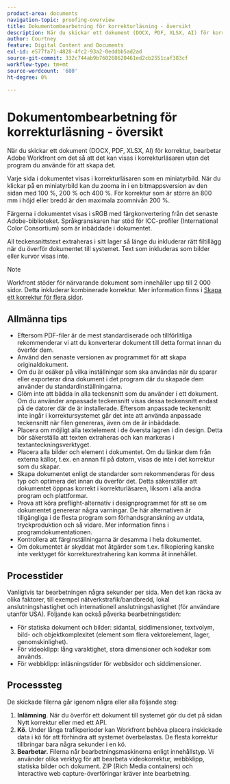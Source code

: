 ```yaml
---
product-area: documents
navigation-topic: proofing-overview
title: Dokumentombearbetning för korrekturläsning - översikt
description: När du skickar ett dokument (DOCX, PDF, XLSX, AI) för korrektur, bearbetar Adobe Workfront om det så att det kan visas i korrekturläsaren utan det program du använde för att skapa det.
author: Courtney
feature: Digital Content and Documents
exl-id: e577fa71-4828-4fc2-93a2-0eddbb5ad2ad
source-git-commit: 332c744ab9b760268620461ed2cb2551caf383cf
workflow-type: tm+mt
source-wordcount: '680'
ht-degree: 0%

---
```


# Dokumentombearbetning för korrekturläsning - översikt

När du skickar ett dokument (DOCX, PDF, XLSX, AI) för korrektur, bearbetar Adobe Workfront om det så att det kan visas i korrekturläsaren utan det program du använde för att skapa det. 

Varje sida i dokumentet visas i korrekturläsaren som en miniatyrbild. När du klickar på en miniatyrbild kan du zooma in i en bitmappsversion av den sidan med 100 %, 200 % och 400 %. För korrektur som är större än 800 mm i höjd eller bredd är den maximala zoomnivån 200 %.

Färgerna i dokumentet visas i sRGB med färgkonvertering från det senaste Adobe-biblioteket. Språkgranskaren har stöd för ICC-profiler (International Color Consortium) som är inbäddade i dokumentet.

All teckensnittstext extraheras i sitt lager så länge du inkluderar rätt filtillägg när du överför dokumentet till systemet. Text som inkluderas som bilder eller kurvor visas inte.

>[!NOTE]
>
>Workfront stöder för närvarande dokument som innehåller upp till 2 000 sidor. Detta inkluderar kombinerade korrektur. Mer information finns i [Skapa ett korrektur för flera sidor](../../../review-and-approve-work/proofing/creating-proofs-within-workfront/create-multi-page-proof.md).

## Allmänna tips

* Eftersom PDF-filer är de mest standardiserade och tillförlitliga rekommenderar vi att du konverterar dokument till detta format innan du överför dem.
* Använd den senaste versionen av programmet för att skapa originaldokument.
* Om du är osäker på vilka inställningar som ska användas när du sparar eller exporterar dina dokument i det program där du skapade dem använder du standardinställningarna. 
* Glöm inte att bädda in alla teckensnitt som du använder i ett dokument. Om du använder anpassade teckensnitt visas dessa teckensnitt endast på de datorer där de är installerade. Eftersom anpassade teckensnitt inte ingår i korrektursystemet går det inte att använda anpassade teckensnitt när filen genereras, även om de är inbäddade.
* Placera om möjligt alla textelement i de översta lagren i din design. Detta bör säkerställa att texten extraheras och kan markeras i textanteckningsverktyget.
* Placera alla bilder och element i dokumentet. Om du länkar dem från externa källor, t.ex. en annan fil på datorn, visas de inte i det korrektur som du skapar.
* Skapa dokumentet enligt de standarder som rekommenderas för dess typ och optimera det innan du överför det. Detta säkerställer att dokumentet öppnas korrekt i korrekturläsaren, liksom i alla andra program och plattformar.
* Prova att köra preflight-alternativ i designprogrammet för att se om dokumentet genererar några varningar. De här alternativen är tillgängliga i de flesta program som förhandsgranskning av utdata, tryckproduktion och så vidare. Mer information finns i programdokumentationen.
* Kontrollera att färginställningarna är desamma i hela dokumentet.
* Om dokumentet är skyddat mot åtgärder som t.ex. filkopiering kanske inte verktyget för korrekturextrahering kan komma åt innehållet.

## Processtider

Vanligtvis tar bearbetningen några sekunder per sida. Men det kan räcka av olika faktorer, till exempel nätverkstrafik/bandbredd, lokal anslutningshastighet och internationell anslutningshastighet (för användare utanför USA). Följande kan också påverka bearbetningstiden:

* För statiska dokument och bilder: sidantal, siddimensioner, textvolym, bild- och objektkomplexitet (element som flera vektorelement, lager, genomskinlighet).
* För videoklipp: lång varaktighet, stora dimensioner och kodekar som används.
* För webbklipp: inläsningstider för webbsidor och siddimensioner.

## Processsteg

De skickade filerna går igenom några eller alla följande steg:

1. **Inlämning**. När du överför ett dokument till systemet gör du det på sidan Nytt korrektur eller med ett API. 
1. **Kö**. Under långa trafikperioder kan Workfront behöva placera inskickade data i kö för att förhindra att systemet överbelastas. De flesta korrektur tillbringar bara några sekunder i en kö. 
1. **Bearbetar.** Filerna når bearbetningsmaskinerna enligt innehållstyp. Vi använder olika verktyg för att bearbeta videokorrektur, webbklipp, statiska bilder och dokument. ZIP (Rich Media containers) och Interactive web capture-överföringar kräver inte bearbetning.
